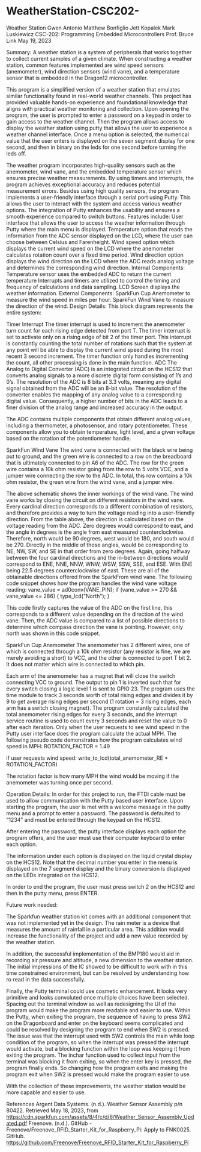 # WeatherStation-CSC202-

Weather Station
Gwen Antonio
Matthew Bonfiglio
Jett Kopalek
Mark Luskiewicz
CSC-202: Programming Embedded Microcontrollers
Prof. Bruce Link
May 19, 2023





Summary: 
A weather station is a system of peripherals that works together to collect current samples of a given climate. When constructing a weather station, common features implemented are wind speed sensors (anemometer), wind direction sensors (wind vane), and a temperature sensor that is embedded in the Dragon12 microcontroller.

This program is a simplified version of a weather station that emulates similar functionality found in real-world weather channels. This project has provided valuable hands-on experience and foundational knowledge that aligns with practical weather monitoring and collection.
Upon opening the program, the user is prompted to enter a password on a keypad in order to gain access to the weather channel. Then the program allows access to display the weather station using putty that allows the user to experience a weather channel interface. Once a menu option is selected, the numerical value that the user enters is displayed on the seven segment display for one second, and then in binary on the leds for one second before turning the leds off.

The weather program incorporates high-quality sensors such as the anemometer, wind vane, and the embedded temperature sensor which ensures precise weather measurements. By using timers and interrupts, the program achieves exceptional accuracy and reduces potential measurement errors. Besides using high quality sensors, the program implements a user-friendly interface through a serial port using Putty. This allows the user to interact with the system and access various weather options. The integration of Putty enhances the usability and ensures a smooth experience compared to switch buttons.
Features include:
User interface that allows the user to access the weather information through Putty where the main menu is displayed.
Temperature option that reads the information from the ADC sensor displayed on the LCD, where the user can choose between Celsius and Farenheight.
Wind speed option which displays the current wind speed on the LCD where the anemometer calculates rotation count over a fixed time period.
Wind direction option displays the wind direction on the LCD where the ADC reads analog voltage and determines the corresponding wind direction.
Internal Components:
Temperature sensor uses the embedded ADC to return the current temperature
Interrupts and timers are utilized to control the timing and frequency of calculations and data sampling.
LCD Screen displays the weather information.
External Components:
SparkFun Cup Anemometer to measure the wind speed in miles per hour.
SparkFun Wind Vane to measure the direction of the wind.
Design Details:
This block diagram represents the entire system: 

Timer Interrupt
The timer interrupt is used to increment the anemometer turn count for each rising edge detected from port T. The timer interrupt is set to activate only on a rising edge of bit 2 of the timer port. This interrupt is constantly counting the total number of rotations such that the system at any point will be able to display the current wind speed during the most recent 3 second increment. The timer function only handles incrementing the count, all other processing is done in the main function. 
ADC
The Analog to Digital Converter (ADC) is an integrated circuit on the HCS12 that converts analog signals to a more discrete digital form consisting of 1’s and 0’s. The resolution of the ADC is 8 bits at 3.3 volts, meaning any digital signal obtained from the ADC will be an 8-bit value. The resolution of the converter enables the mapping of any analog value to a corresponding digital value. Consequently, a higher number of bits in the ADC leads to a finer division of the analog range and increased accuracy in the output.

The ADC contains multiple components that obtain different analog values, including a thermometer, a photosensor, and rotary potentiometer. These components allow you to obtain temperature, light level, and a given voltage based on the rotation of the potentiometer handle. 









SparkFun Wind Vane
The wind vane is connected with the black wire being put to ground, and the green wire is connected to a row on the breadboard that is ultimately connected to pin A6 of the ADC. The row for the green wire contains a 10k ohm resistor going from the row to 5 volts VCC, and a jumper wire connecting the row to the ADC. In total, this row contains a 10k ohm resistor, the green wire from the wind vane, and a jumper wire.


The above schematic shows the inner workings of the wind vane. The wind vane works by closing the circuit on different resistors in the wind vane. Every cardinal direction corresponds to a different combination of resistors, and therefore provides a way to turn the voltage reading into a user-friendly direction. From the table above, the direction is calculated based on the voltage reading from the ADC. Zero degrees would correspond to east, and the angle in degrees is the angle from east measured counterclockwise. Therefore, north would be 90 degrees, west would be 180, and south would be 270. Directly in the middle of those angles, would be corresponding to NE, NW, SW, and SE in that order from zero degrees. Again, going halfway between the four cardinal directions and the in-between directions would correspond to ENE, NNE, NNW, WNW, WSW, SSW, SSE, and ESE. With ENE being 22.5 degrees counterclockwise of east. These are all of the obtainable directions offered from the SparkFrom wind vane. The following code snippet shows how the program handles the wind vane voltage reading: 
vane_value = ad0conv(VANE_PIN);
if (vane_value >= 270 && vane_value <= 286)
   {
     type_lcd("North");
   }

This code firstly captures the value of the ADC on the first line, this corresponds to a different value depending on the direction of the wind vane. Then, the ADC value is compared to a list of possible directions to determine which compass direction the vane is pointing. However, only north was shown in this code snippet. 

SparkFun Cup Anemometer
The anemometer has 2 different wires, one of which is connected through a 10k ohm resistor (any resistor is fine, we are merely avoiding a short) to VCC, and the other is connected to port T bit 2. It does not matter which wire is connected to which pin.

Each arm of the anemometer has a magnet that will close the switch connecting VCC to ground. The output to pin 1 is inverted such that for every switch closing a logic level 1 is sent to GPIO 23. The program uses the time module to track 3 seconds worth of total rising edges and divides it by 9 to get average rising edges per second (1 rotation = 3 rising edges, each arm has a switch closing magnet). The program constantly calculated the total anemometer rising edges for every 3 seconds, and the interrupt service routine is used to count every 3 seconds and reset the value to 0 after each iteration. Only when the user requests to see wind speed in the Putty user interface does the program calculate the actual MPH. The following pseudo code demonstrates how the program calculates wind speed in MPH: 
ROTATION_FACTOR = 1.49


if user requests wind speed:
    write_to_lcd(total_anemometer_RE * ROTATION_FACTOR)

The rotation factor is how many MPH the wind would be moving if the anemometer was turning once per second.





Operation Details:
In order for this project to run, the FTDI cable must be used to allow communication with the Putty based user interface. 
Upon starting the program, the user is met with a welcome message in the putty menu and a prompt to enter a password. The password is defaulted to “1234” and must be entered through the keypad on the HCS12. 


After entering the password, the putty interface displays each option the program offers, and the user must use their computer keyboard to enter each option. 



The information under each option is displayed on the liquid crystal display on the HCS12. Note that the decimal number you enter in the menu is displayed on the 7 segment display and the binary conversion is displayed on the LEDs integrated on the HCS12.





In order to end the program, the user must press switch 2 on the HCS12 and then in the putty menu, press ENTER.

Future work needed:

The Sparkfun weather station kit comes with an additional component that was not implemented yet in the design. The rain meter is a device that measures the amount of rainfall in a particular area. This addition would increase the functionality of the project and add a new value recorded by the weather station.  

In addition, the successful implementation of the BMP180 would aid in recording air pressure and altitude, a new dimension to the weather station. The initial impressions of the IC showed to be difficult to work with in this time constrained environment, but can be resolved by understanding how ro read in the data successfully. 

Finally, the Putty terminal could use cosmetic enhancement. It looks very primitive and looks convoluted once multiple choices have been selected. Spacing out the terminal window as well as redesigning the UI of the program would make the program more readable and easier to use. Within the Putty, when exiting the program, the sequence of having to press SW2 on the Dragonboard and enter on the keyboard seems complicated and could be resolved by designing the program to end when SW2 is pressed. The issue was that the interrupt used with SW2 controls the main while loop condition of the program, so when the interrupt was pressed the interrupt would activate, but a blocking function within the loop was keeping it from exiting the program. The inchar function used to collect input from the terminal was blocking it from exiting, so when the enter key is pressed, the program finally ends. So changing how the program exits and making the program exit when SW2 is pressed would make the program easier to use. 

With the collection of these improvements, the weather station would be more capable and easier to use.


































References
Argent Data Systems. (n.d.). Weather Sensor Assembly p/n 80422. Retrieved May 18, 2023, from https://cdn.sparkfun.com/assets/8/4/c/d/6/Weather_Sensor_Assembly_Updated.pdf
Freenove. (n.d.). GitHub - Freenove/Freenove_RFID_Starter_Kit_for_Raspberry_Pi: Apply to FNK0025. GitHub. https://github.com/Freenove/Freenove_RFID_Starter_Kit_for_Raspberry_Pi

